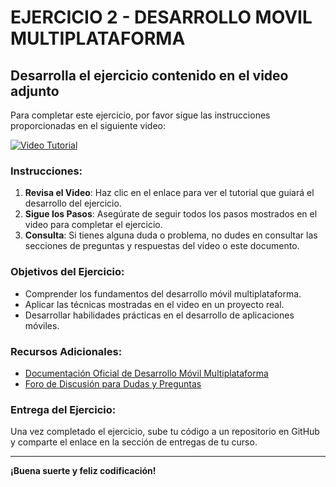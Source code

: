# EJERCICIO 2 - DESARROLLO MOVIL MULTIPLATAFORMA

## Desarrolla el ejercicio contenido en el video adjunto

Para completar este ejercicio, por favor sigue las instrucciones proporcionadas en el siguiente video:

[![Video Tutorial](https://img.youtube.com/vi/nlTBwNqvVn8/0.jpg)](https://www.youtube.com/watch?v=nlTBwNqvVn8)

### Instrucciones:

1. **Revisa el Video**: Haz clic en el enlace para ver el tutorial que guiará el desarrollo del ejercicio.
2. **Sigue los Pasos**: Asegúrate de seguir todos los pasos mostrados en el video para completar el ejercicio.
3. **Consulta**: Si tienes alguna duda o problema, no dudes en consultar las secciones de preguntas y respuestas del video o este documento.

### Objetivos del Ejercicio:

- Comprender los fundamentos del desarrollo móvil multiplataforma.
- Aplicar las técnicas mostradas en el video en un proyecto real.
- Desarrollar habilidades prácticas en el desarrollo de aplicaciones móviles.

### Recursos Adicionales:

- [Documentación Oficial de Desarrollo Móvil Multiplataforma](URL_a_la_documentación)
- [Foro de Discusión para Dudas y Preguntas](URL_al_foro)

### Entrega del Ejercicio:

Una vez completado el ejercicio, sube tu código a un repositorio en GitHub y comparte el enlace en la sección de entregas de tu curso.

---

**¡Buena suerte y feliz codificación!**
